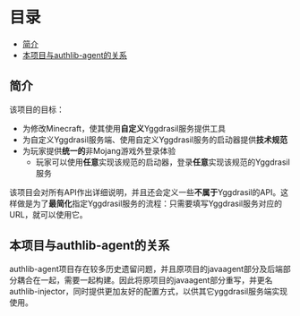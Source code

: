 <!-- START doctoc generated TOC please keep comment here to allow auto update -->
<!-- DON'T EDIT THIS SECTION, INSTEAD RE-RUN doctoc TO UPDATE -->
目录
=================

- [简介](#%E7%AE%80%E4%BB%8B)
- [本项目与authlib-agent的关系](#%E6%9C%AC%E9%A1%B9%E7%9B%AE%E4%B8%8Eauthlib-agent%E7%9A%84%E5%85%B3%E7%B3%BB)

<!-- END doctoc generated TOC please keep comment here to allow auto update -->

## 简介
该项目的目标：
 * 为修改Minecraft，使其使用**自定义**Yggdrasil服务提供工具
 * 为自定义Yggdrasil服务端、使用自定义Yggdrasil服务的启动器提供**技术规范**
 * 为玩家提供**统一的**非Mojang游戏外登录体验
   * 玩家可以使用**任意**实现该规范的启动器，登录**任意**实现该规范的Yggdrasil服务

该项目会对所有API作出详细说明，并且还会定义一些**不属于**Yggdrasil的API。这样做是为了**最简化**指定Yggdrasil服务的流程：只需要填写Yggdrasil服务对应的URL，就可以使用它。

## 本项目与authlib-agent的关系
authlib-agent项目存在较多历史遗留问题，并且原项目的javaagent部分及后端部分耦合在一起，需要一起构建。因此将原项目的javaagent部分重写，并更名authlib-injector，同时提供更加友好的配置方式，以供其它yggdrasil服务端实现使用。
